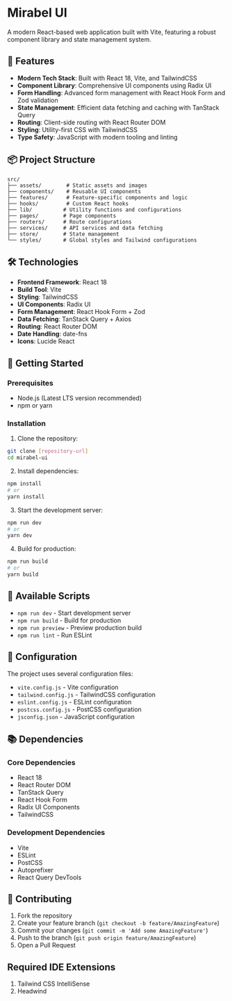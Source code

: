 # Mirabel UI

A modern React-based web application built with Vite, featuring a robust component library and state management system.

## 🚀 Features

- **Modern Tech Stack**: Built with React 18, Vite, and TailwindCSS
- **Component Library**: Comprehensive UI components using Radix UI
- **Form Handling**: Advanced form management with React Hook Form and Zod validation
- **State Management**: Efficient data fetching and caching with TanStack Query
- **Routing**: Client-side routing with React Router DOM
- **Styling**: Utility-first CSS with TailwindCSS
- **Type Safety**: JavaScript with modern tooling and linting

## 📦 Project Structure

```
src/
├── assets/        # Static assets and images
├── components/    # Reusable UI components
├── features/      # Feature-specific components and logic
├── hooks/         # Custom React hooks
├── lib/          # Utility functions and configurations
├── pages/        # Page components
├── routers/      # Route configurations
├── services/     # API services and data fetching
├── store/        # State management
└── styles/       # Global styles and Tailwind configurations
```

## 🛠️ Technologies

- **Frontend Framework**: React 18
- **Build Tool**: Vite
- **Styling**: TailwindCSS
- **UI Components**: Radix UI
- **Form Management**: React Hook Form + Zod
- **Data Fetching**: TanStack Query + Axios
- **Routing**: React Router DOM
- **Date Handling**: date-fns
- **Icons**: Lucide React

## 🚀 Getting Started

### Prerequisites

- Node.js (Latest LTS version recommended)
- npm or yarn

### Installation

1. Clone the repository:
```bash
git clone [repository-url]
cd mirabel-ui
```

2. Install dependencies:
```bash
npm install
# or
yarn install
```

3. Start the development server:
```bash
npm run dev
# or
yarn dev
```

4. Build for production:
```bash
npm run build
# or
yarn build
```

## 📝 Available Scripts

- `npm run dev` - Start development server
- `npm run build` - Build for production
- `npm run preview` - Preview production build
- `npm run lint` - Run ESLint

## 🔧 Configuration

The project uses several configuration files:

- `vite.config.js` - Vite configuration
- `tailwind.config.js` - TailwindCSS configuration
- `eslint.config.js` - ESLint configuration
- `postcss.config.js` - PostCSS configuration
- `jsconfig.json` - JavaScript configuration

## 📚 Dependencies

### Core Dependencies
- React 18
- React Router DOM
- TanStack Query
- React Hook Form
- Radix UI Components
- TailwindCSS

### Development Dependencies
- Vite
- ESLint
- PostCSS
- Autoprefixer
- React Query DevTools

## 🤝 Contributing

1. Fork the repository
2. Create your feature branch (`git checkout -b feature/AmazingFeature`)
3. Commit your changes (`git commit -m 'Add some AmazingFeature'`)
4. Push to the branch (`git push origin feature/AmazingFeature`)
5. Open a Pull Request

## Required IDE Extensions

1. Tailwind CSS IntelliSense
2. Headwind
